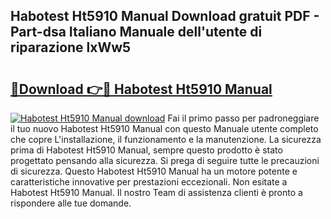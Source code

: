 ## Habotest Ht5910 Manual Download gratuit PDF - Part-dsa Italiano Manuale dell'utente di riparazione lxWw5

# <h2><a href="http://dfaig48.blite.top/?on=Habotest+Ht5910+Manual">🔗Download 👉🔴 Habotest Ht5910 Manual</a></h2>

[![Habotest Ht5910 Manual download](https://i.imgur.com/lujVjoI.png)](http://dfaig48.blite.top/?on=Habotest+Ht5910+Manual)
Fai il primo passo per padroneggiare il tuo nuovo Habotest Ht5910 Manual con questo Manuale utente completo che copre L'installazione, il funzionamento e la manutenzione. La sicurezza prima di Habotest Ht5910 Manual, sempre questo prodotto è stato progettato pensando alla sicurezza. Si prega di seguire tutte le precauzioni di sicurezza. Questo Habotest Ht5910 Manual ha un motore potente e caratteristiche innovative per prestazioni eccezionali. Non esitate a Habotest Ht5910 Manual. Il nostro Team di assistenza clienti è pronto a rispondere alle tue domande.
